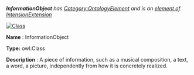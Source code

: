 ___InformationObject__ 
 has
 [Category:OntologyElement](../../Category/OntologyElement "Category:OntologyElement") 
 and is an
 [element of](../../Property/ElementOf "Property:ElementOf") 
[IntensionExtension](../../Submissions/IntensionExtension "Submissions:IntensionExtension")_




  





[![Class](../../images/thumb/2/27/Class.gif/45px-Class.gif)](../../Image/Class.gif "Class")


__Name__ 
 : InformationObject
 



__Type:__ 
 owl:Class
 



__Description__ 
 : A piece of information, such as a musical composition, a text, a word, a picture, independently from how it is concretely realized.